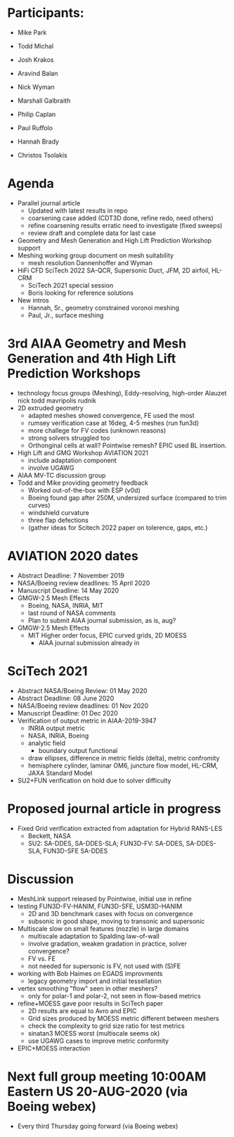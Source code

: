 
# Participants:
- Mike Park
- Todd Michal
- Josh Krakos
- Aravind Balan
- Nick Wyman
- Marshall Galbraith
- Philip Caplan
- Paul Ruffolo
- Hannah Brady

- Christos Tsolakis


# Agenda
- Parallel journal article
  - Updated with latest results in repo
  - coarsening case added (CDT3D done, refine redo, need others)
  - refine coarsening results erratic need to investigate (fixed sweeps)
  - review draft and complete data for last case
- Geometry and Mesh Generation and High Lift Prediction Workshop support
- Meshing working group document on mesh suitability
  - mesh resolution Dannenhoffer and Wyman 
- HiFi CFD SciTech 2022 SA-QCR, Supersonic Duct, JFM, 2D airfoil, HL-CRM
  - SciTech 2021 special session 
  - Boris looking for reference solutions 
- New intros
  - Hannah, Sr., geometry constrained voronoi meshing
  - Paul, Jr., surface meshing

# 3rd AIAA Geometry and Mesh Generation and 4th High Lift Prediction Workshops
  - technology focus groups (Meshing), Eddy-resolving, high-order
    Alauzet nick todd mavripolis rudnik
  - 2D extruded geometry 
    - adapted meshes showed convergence, FE used the most
    - rumsey verification case at 16deg, 4-5 meshes (run fun3d)
    - more challege for FV codes (unknown reasons)
    - strong solvers struggled too
    - Orthonginal cells at wall? Pointwise remesh? EPIC used BL insertion.
  - High Lift and GMG Workshop AVIATION 2021 
     - include adaptation component
     - involve UGAWG
  - AIAA MV-TC discussion group
  - Todd and Mike providing geometry feedback
    - Worked out-of-the-box with ESP (v0d)
    - Boeing found gap after 250M, undersized surface (compared to trim curves)
    - windshield curvature
    - three flap defections
    - (gather ideas for Scitech 2022 paper on tolerence, gaps, etc.)

# AVIATION 2020 dates
- Abstract Deadline: 7 November 2019
- NASA/Boeing review deadlines: 15 April 2020
- Manuscript Deadline: 14 May 2020
- GMGW-2.5 Mesh Effects
   - Boeing, NASA, INRIA, MIT
   - last round of NASA comments
   - Plan to submit AIAA journal submission, as is, aug?
- GMGW-2.5 Mesh Effects
   - MIT Higher order focus, EPIC curved grids, 2D MOESS
     - AIAA journal submission already in

# SciTech 2021
- Abstract NASA/Boeing Review: 01 May 2020
- Abstract Deadline: 08 June 2020
- NASA/Boeing review deadlines: 01 Nov 2020
- Manuscript Deadline: 01 Dec 2020
- Verification of output metric in AIAA-2019-3947
  - INRIA output metric
  - NASA, INRIA, Boeing
  - analytic field
    - boundary output functional
  - draw ellipses, difference in metric fields (delta), metric confromity
  - hemisphere cylinder, laminar OM6, juncture flow model, HL-CRM, JAXA Standard Model
- SU2+FUN verification on hold due to solver difficulty

# Proposed journal article in progress
- Fixed Grid verification extracted from adaptation for Hybrid RANS-LES
  - Beckett, NASA
  - SU2: SA-DDES, SA-DDES-SLA; FUN3D-FV: SA-DDES, SA-DDES-SLA, FUN3D-SFE SA-DDES

# Discussion
- MeshLink support released by Pointwise, initial use in refine
- testing FUN3D-FV-HANIM, FUN3D-SFE, USM3D-HANIM
  - 2D and 3D benchmark cases with focus on convergence
  - subsonic in good shape, moving to transonic and supersonic
- Multiscale slow on small features (nozzle) in large domains
  - multiscale adaptation to Spalding law-of-wall
  - involve gradation, weaken gradation in practice, solver convergence? 
  - FV vs. FE 
  - not needed for supersonic is FV, not used with (S)FE  
- working with Bob Haimes on EGADS improvments
  - legacy geometry import and initial tessellation
- vertex smoothing "flow" seen in other meshers?
  - only for polar-1 and polar-2, not seen in flow-based metrics
- refine+MOESS gave poor results in SciTech paper
  - 2D results are equal to Avro and EPIC
  - Grid sizes produced by MOESS metric different between meshers
  - check the complexity to grid size ratio for test metrics
  - sinatan3 MOESS worst (multiscale seems ok)
  - use UGAWG cases to improve metric conformity
- EPIC+MOESS interaction

# Next full group meeting 10:00AM Eastern US 20-AUG-2020 (via Boeing webex)
- Every third Thursday going forward (via Boeing webex)

